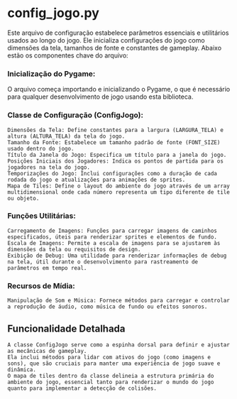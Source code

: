# config_jogo.py

 Este arquivo de configuração estabelece parâmetros essenciais e utilitários usados ao longo do jogo. Ele inicializa configurações do jogo como dimensões da tela, tamanhos de fonte e constantes de gameplay. Abaixo estão os componentes chave do arquivo:

###    Inicialização do Pygame:
O arquivo começa importando e inicializando o Pygame, o que é necessário para qualquer desenvolvimento de jogo usando esta biblioteca.

###    Classe de Configuração (ConfigJogo):
    Dimensões da Tela: Define constantes para a largura (LARGURA_TELA) e altura (ALTURA_TELA) da tela do jogo.
    Tamanho da Fonte: Estabelece um tamanho padrão de fonte (FONT_SIZE) usado dentro do jogo.
    Título da Janela do Jogo: Especifica um título para a janela do jogo.
    Posições Iniciais dos Jogadores: Indica os pontos de partida para os jogadores na tela do jogo.
    Temporizações do Jogo: Inclui configurações como a duração de cada rodada do jogo e atualizações para animações de sprites.
    Mapa de Tiles: Define o layout do ambiente do jogo através de um array multidimensional onde cada número representa um tipo diferente de tile ou objeto.

###    Funções Utilitárias:
    Carregamento de Imagens: Funções para carregar imagens de caminhos especificados, úteis para renderizar sprites e elementos de fundo.
    Escala de Imagens: Permite a escala de imagens para se ajustarem às dimensões da tela ou requisitos de design.
    Exibição de Debug: Uma utilidade para renderizar informações de debug na tela, útil durante o desenvolvimento para rastreamento de parâmetros em tempo real.

###    Recursos de Mídia:
    Manipulação de Som e Música: Fornece métodos para carregar e controlar a reprodução de áudio, como música de fundo ou efeitos sonoros.

## Funcionalidade Detalhada

    A classe ConfigJogo serve como a espinha dorsal para definir e ajustar as mecânicas de gameplay.
    Ela inclui métodos para lidar com ativos do jogo (como imagens e sons), que são cruciais para manter uma experiência de jogo suave e dinâmica.
    O mapa de tiles dentro da classe delineia a estrutura primária do ambiente do jogo, essencial tanto para renderizar o mundo do jogo quanto para implementar a detecção de colisões.